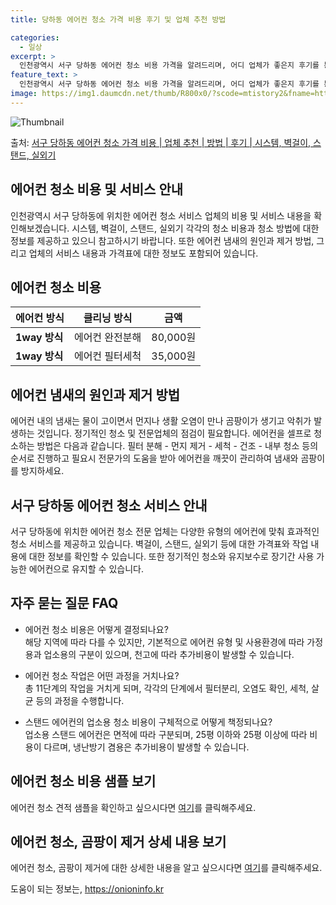 ```yaml
---
title: 당하동 에어컨 청소 가격 비용 후기 및 업체 추천 방법

categories:
  - 일상
excerpt: >
  인천광역시 서구 당하동 에어컨 청소 비용 가격을 알려드리며, 어디 업체가 좋은지 후기를 통해 알아보겠습니다. 현재 글에서는 시스템, 벽걸이, 스탠드, 실외기 각각에 대해 청소 비용이 나와 있으니 참고하시면 되겠습니다. 에어컨 분해 청소 방법 보기 👈 클릭셀프 에어컨 청소 방법 보기👈 클릭서구 당하동 에어컨 청소 비용시스템에어컨 방식클리닝방식금액1way 방식에어컨 완전분해80,000원1way 방식에어컨 필터세척35,000원2way 방식에어컨 완전분해90,000원2way 방식에어컨 필터세척35,000원4way 방식에어컨 완전분해120,000원4way 방식에어컨 필터세척35,000원원형방식에어컨 완전분해140,000원원형방식에어컨 필터세척35,000원에어컨 청소 견적 샘플 보기 👈 클릭에어컨 냄새의 원인에어컨..
feature_text: >
  인천광역시 서구 당하동 에어컨 청소 비용 가격을 알려드리며, 어디 업체가 좋은지 후기를 통해 알아보겠습니다. 현재 글에서는 시스템, 벽걸이, 스탠드, 실외기 각각에 대해 청소 비용이 나와 있으니 참고하시면 되겠습니다. 에어컨 분해 청소 방법 보기 👈 클릭셀프 에어컨 청소 방법 보기👈 클릭서구 당하동 에어컨 청소 비용시스템에어컨 방식클리닝방식금액1way 방식에어컨 완전분해80,000원1way 방식에어컨 필터세척35,000원2way 방식에어컨 완전분해90,000원2way 방식에어컨 필터세척35,000원4way 방식에어컨 완전분해120,000원4way 방식에어컨 필터세척35,000원원형방식에어컨 완전분해140,000원원형방식에어컨 필터세척35,000원에어컨 청소 견적 샘플 보기 👈 클릭에어컨 냄새의 원인에어컨..
image: https://img1.daumcdn.net/thumb/R800x0/?scode=mtistory2&fname=https%3A%2F%2Fblog.kakaocdn.net%2Fdn%2FcvZ2dT%2FbtsHvwxeefw%2FXCVkLEjbMOLVZXEWk5JCHk%2Fimg.webp
---
```


![Thumbnail](https://img1.daumcdn.net/thumb/R800x0/?scode=mtistory2&fname=https%3A%2F%2Fblog.kakaocdn.net%2Fdn%2FcvZ2dT%2FbtsHvwxeefw%2FXCVkLEjbMOLVZXEWk5JCHk%2Fimg.webp)

<p>출처: <a href="https://onioninfo.kr/entry/%EC%84%9C%EA%B5%AC-%EB%8B%B9%ED%95%98%EB%8F%99-%EC%97%90%EC%96%B4%EC%BB%A8-%EC%B2%AD%EC%86%8C-%EA%B0%80%EA%B2%A9-%EB%B9%84%EC%9A%A9-%EC%97%85%EC%B2%B4-%EC%B6%94%EC%B2%9C-%EB%B0%A9%EB%B2%95-%ED%9B%84%EA%B8%B0-%EC%8B%9C%EC%8A%A4%ED%85%9C-%EB%B2%BD%EA%B1%B8%EC%9D%B4-%EC%8A%A4%ED%83%A0%EB%93%9C-%EC%8B%A4%EC%99%B8%EA%B8%B0" rel="dofollow">서구 당하동 에어컨 청소 가격 비용 | 업체 추천 | 방법 | 후기 | 시스템, 벽걸이, 스탠드, 실외기</a> </p>

## 에어컨 청소 비용 및 서비스 안내



인천광역시 서구 당하동에 위치한 에어컨 청소 서비스 업체의 비용 및 서비스 내용을 확인해보겠습니다. 시스템, 벽걸이, 스탠드, 실외기 각각의
청소 비용과 청소 방법에 대한 정보를 제공하고 있으니 참고하시기 바랍니다. 또한 에어컨 냄새의 원인과 제거 방법, 그리고 업체의 서비스
내용과 가격표에 대한 정보도 포함되어 있습니다.

## **에어컨 청소 비용**

**에어컨 방식** | **클리닝 방식** | **금액**  
---|---|---  
**1way 방식** | 에어컨 완전분해 | 80,000원  
**1way 방식** | 에어컨 필터세척 | 35,000원  
  


## **에어컨 냄새의 원인과 제거 방법**

에어컨 내의 냄새는 물이 고이면서 먼지나 생활 오염이 만나 곰팡이가 생기고 악취가 발생하는 것입니다. 정기적인 청소 및 전문업체의 점검이
필요합니다. 에어컨을 셀프로 청소하는 방법은 다음과 같습니다. 필터 분해 - 먼지 제거 - 세척 - 건조 - 내부 청소 등의 순서로 진행하고
필요시 전문가의 도움을 받아 에어컨을 깨끗이 관리하여 냄새와 곰팡이를 방지하세요.



## **서구 당하동 에어컨 청소 서비스 안내**

서구 당하동에 위치한 에어컨 청소 전문 업체는 다양한 유형의 에어컨에 맞춰 효과적인 청소 서비스를 제공하고 있습니다. 벽걸이, 스탠드,
실외기 등에 대한 가격표와 작업 내용에 대한 정보를 확인할 수 있습니다. 또한 정기적인 청소와 유지보수로 장기간 사용 가능한 에어컨으로
유지할 수 있습니다.

## **자주 묻는 질문 FAQ**

  * 에어컨 청소 비용은 어떻게 결정되나요?  
해당 지역에 따라 다를 수 있지만, 기본적으로 에어컨 유형 및 사용환경에 따라 가정용과 업소용의 구분이 있으며, 천고에 따라 추가비용이
발생할 수 있습니다.

  * 에어컨 청소 작업은 어떤 과정을 거치나요?  
총 11단계의 작업을 거치게 되며, 각각의 단계에서 필터분리, 오염도 확인, 세척, 살균 등의 과정을 수행합니다.

  * 스탠드 에어컨의 업소용 청소 비용이 구체적으로 어떻게 책정되나요?  
업소용 스탠드 에어컨은 면적에 따라 구분되며, 25평 이하와 25평 이상에 따라 비용이 다르며, 냉난방기 겸용은 추가비용이 발생할 수
있습니다.



## **에어컨 청소 비용 샘플 보기**

에어컨 청소 견적 샘플을 확인하고 싶으시다면 [여기](https://www.samplelink.com)를 클릭해주세요.

## **에어컨 청소, 곰팡이 제거 상세 내용 보기**

에어컨 청소, 곰팡이 제거에 대한 상세한 내용을 알고 싶으시다면 [여기](https://www.detaillink.com)를 클릭해주세요.





 

도움이 되는 정보는, <a href="https://onioninfo.kr" rel="dofollow">https://onioninfo.kr</a>


